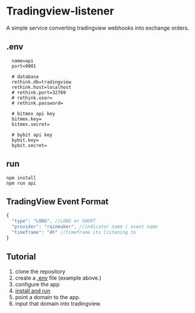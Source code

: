 # Tradingview-listener

A simple service converting tradingview webhooks into exchange orders.

## .env

```env
  name=api
  port=9001

  # database
  rethink.db=tradingview
  rethink.host=localhost
  # rethink.port=32769
  # rethink.user=
  # rethink.password=

  # bitmex api key
  bitmex.key=
  bitmex.secret=

  # bybit api key
  bybit.key=
  bybit.secret=
```

## run

```
npm install
npm run api
```

## TradingView Event Format

```javascript
{
  "type": "LONG", //LONG or SHORT
  "provider": "rainmaker", //indicator name / event name
  "timeframe": "4h" //timeframe its listening to
}
```

## Tutorial

1. clone the repository
2. create a [.env](#.env) file (example above.)
3. configure the app
4. [install and run](#.run)
5. point a domain to the app.
6. input that domain into tradingview.